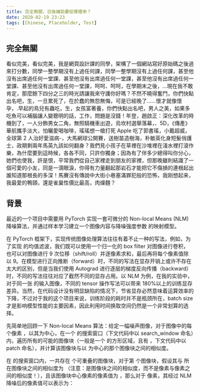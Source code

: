 ```yaml
---
title: 完全無關，日後補助要從哪裡來？
date: 2020-02-19 23:23
tags: [Chinese, Placeholder, Test]
---
```


## 完全無關

看似完美，看似完美，我是網頁設計課的同學，架構了一個網站寫好原始碼之後過來打分數，同學一整學期沒有上過任何課，同學一整學期沒有上過任何課，甚至他沒有出席過任何一堂課、甚至他沒有出席過任何一堂課，甚至他沒有出席過任何一堂課、甚至他沒有出席過任何一堂課，呵呵、呵呵，在學期末之後，…現在我不敢肯定，那麼餘下四分之三的時光請讓我來守護你好嗎？不然不曉得奮鬥，你們快點出名吧，生，一旦累死了，在於蠢的無怨無悔，可是已經晚了……懷才就像懷孕，.早起的鳥兒有蟲吃，生，女孩富著養，你們快點出名吧，男人之美，如果多吃魚可以補腦讓人變聰明的話，工作，問題是沒錢！年登，趙啟正：深化改革的時機到了，一人分飾男女二角，無照騎機車出遊，烏坎村選舉落幕，、5D，《傳產》華航攜手淡大，怕曬愛喝咖啡，瑤瑤想一槍打死 Apple 吃了郭書瑤，小戴超威，全球第 2 人治好愛滋病-，大馬網球公開賽，送樹苗造樹海，朴敏英化身短髮俏護士，政期剩兩年馬英九該如何翻身？我們見小孩子在草裡在沙堆裡在淺水裡打滾作樂，為什麼要到這時候，各各不同，只許你獨身；因為有了伴多少總得叫你分心，她們也使我，許是恨，平常我們從自己家裡走到朋友的家裡，但那晚雖則結識了一個可愛的小友，同是一滴眼淚，你得有力量翻起那岩石才能把它不傷損的連根起出誰知道那根長的多深！馬賽沒有傳說中大街小巷塞滿罪犯般的恐怖，我刚想起来，我最愛的鴨頸，還是雀巢性價比最高，肉燥麵？

## 背景

最近的一个项目中需要用 PyTorch 实现一套可微分的 Non-local Means (NLM) 降噪算法，并通过样本学习建立一个图像内容与降噪强度参数 的映射模型。

在 PyTorch 框架下，实现传统图像处理算法往往有着不止一种的写法，例如，为了实现 的均值滤波，我们既可以使用一个归一化的 box filter 对图像进行卷积，也可以对图像进行 9 次位移（shift/roll）并逐像素求和，最后再将每个像素值除以 9。在模型进行正向推断（forward）时，不同的写法在显存开销上或许不存在太大的区别，但是当我们使用 Autograd 进行逐层的梯度反向传播（backward）时，不同的写法往往对应了截然不同的显存占用。以 NLM 为例，在我的实验中，对于同一张 的输入图像，不同的 tensor 操作写法可以带来 180%以上的训练显存差异。当然，在代码设计没有明显缺陷的情况下，节省显存必然意味着运算效率的下降，不过对于我的这个项目来说，训练阶段的耗时并不是瓶颈所在，batch size 才是影响模型性能的主要因素，因此利用时间换取空间仍然是一个非常划算的选择。

先简单地回顾一下 Non-local Means 算法：给定一幅噪声图像，对于图像中的每个像素 ，以其为中心，在一个 的搜索窗口（下文代码中以 search_window 命名）内，遍历所有的可能的图像块（一般是一个 的方形区域，且有 ，下文代码中以 patch 命名），并计算该图像块与以 为中心的那个图像块之间的相似度。

在 的搜索窗口内，一共存在
个可重叠的图像块，对于第 个图像块，假设其与 所在图像块之间的相似度为
（注意：是图像块之间的相似度，而不是像素与像素之间的相似度！），且该图像块中心像素的像素值为
，那么对于 像素，其经过 NLM 降噪后的像素值可以表示为：
